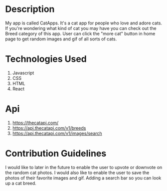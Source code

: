 # Description 
My app is called CatApps. It's a cat app for people who love and adore cats. If you're wondering what kind of cat you may have you can check out the Breed category of this app. User can click the "more cat" button in home page to get random images and gif of all sorts of cats.

# Technologies Used
1. Javascript
2. CSS
3. HTML
4. React

# Api
1. https://thecatapi.com/
2. https://api.thecatapi.com/v1/breeds
3. https://api.thecatapi.com/v1/images/search
  
# Contribution Guidelines
I would like to later in the future to enable the user to upvote or downvote on the random cat photos. I would also like to enable the user to save the photos of their favorite images and gif. Adding a search bar so you can look up a cat breed.  
